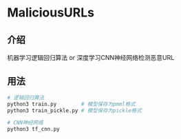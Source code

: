 # MaliciousURLs

## 介绍
机器学习逻辑回归算法 or 深度学习CNN神经网络检测恶意URL

## 用法

```bash
# 逻辑回归算法
python3 train.py        # 模型保存为pmml格式
python3 train_pickle.py # 模型保存为pickle格式

# CNN神经网络
python3 tf_cnn.py
```
